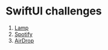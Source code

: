 # SwiftUI challenges

 1. [Lamp](https://github.com/c-villain/SwiftUI-challenges/blob/main/SUIChallenges/SUIChallenges/1.Lamp.swift)
 2. [Spotify](https://github.com/c-villain/SwiftUI-challenges/blob/main/SUIChallenges/SUIChallenges/2.Spotify.swift)
 3. [AirDrop](https://github.com/c-villain/SwiftUI-challenges/blob/main/SUIChallenges/SUIChallenges/3.AirDrop.swift)
